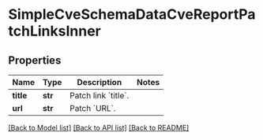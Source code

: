 # SimpleCveSchemaDataCveReportPatchLinksInner


## Properties
Name | Type | Description | Notes
------------ | ------------- | ------------- | -------------
**title** | **str** | Patch link &#x60;title&#x60;. | 
**url** | **str** | Patch &#x60;URL&#x60;. | 

[[Back to Model list]](../README.md#documentation-for-models) [[Back to API list]](../README.md#documentation-for-api-endpoints) [[Back to README]](../README.md)


